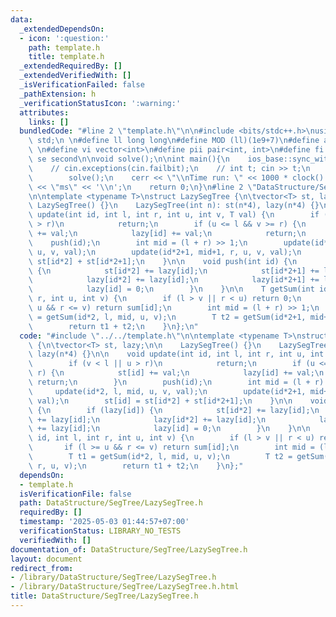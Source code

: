 ```yaml
---
data:
  _extendedDependsOn:
  - icon: ':question:'
    path: template.h
    title: template.h
  _extendedRequiredBy: []
  _extendedVerifiedWith: []
  _isVerificationFailed: false
  _pathExtension: h
  _verificationStatusIcon: ':warning:'
  attributes:
    links: []
  bundledCode: "#line 2 \"template.h\"\n\n#include <bits/stdc++.h>\nusing namespace\
    \ std;\n \n#define ll long long\n#define MOD (ll)(1e9+7)\n#define all(x) (x).begin(),(x).end()\n\
    \ \n#define vi vector<int>\n#define pii pair<int, int>\n#define fi first\n#define\
    \ se second\n\nvoid solve();\n\nint main(){\n    ios_base::sync_with_stdio(false);cin.tie(NULL);\n\
    \    // cin.exceptions(cin.failbit);\n    // int t; cin >> t;\n    // while(t--)\n\
    \        solve();\n    cerr << \"\\nTime run: \" << 1000 * clock() / CLOCKS_PER_SEC\
    \ << \"ms\" << '\\n';\n    return 0;\n}\n#line 2 \"DataStructure/SegTree/LazySegTree.h\"\
    \n\ntemplate <typename T>\nstruct LazySegTree {\n\tvector<T> st, lazy;\n\n   \
    \ LazySegTree() {}\n    LazySegTree(int n): st(n*4), lazy(n*4) {}\n\n    void\
    \ update(int id, int l, int r, int u, int v, T val) {\n        if (v < l || u\
    \ > r)\n            return;\n        if (u <= l && v >= r) {\n            st[id]\
    \ += val;\n            lazy[id] += val;\n            return;\n        }\n    \
    \    push(id);\n        int mid = (l + r) >> 1;\n        update(id*2, l, mid,\
    \ u, v, val);\n        update(id*2+1, mid+1, r, u, v, val);\n        st[id] =\
    \ st[id*2] + st[id*2+1];\n    }\n\n    void push(int id) {\n        if (lazy[id])\
    \ {\n            st[id*2] += lazy[id];\n            st[id*2+1] += lazy[id];\n\
    \            lazy[id*2] += lazy[id];\n            lazy[id*2+1] += lazy[id];\n\
    \            lazy[id] = 0;\n        }\n    }\n\n    T getSum(int id, int l, int\
    \ r, int u, int v) {\n        if (l > v || r < u) return 0;\n        if (l >=\
    \ u && r <= v) return sum[id];\n        int mid = (l + r) >> 1;\n        T t1\
    \ = getSum(id*2, l, mid, u, v);\n        T t2 = getSum(id*2+1, mid+1, r, u, v);\n\
    \        return t1 + t2;\n    }\n};\n"
  code: "#include \"../../template.h\"\n\ntemplate <typename T>\nstruct LazySegTree\
    \ {\n\tvector<T> st, lazy;\n\n    LazySegTree() {}\n    LazySegTree(int n): st(n*4),\
    \ lazy(n*4) {}\n\n    void update(int id, int l, int r, int u, int v, T val) {\n\
    \        if (v < l || u > r)\n            return;\n        if (u <= l && v >=\
    \ r) {\n            st[id] += val;\n            lazy[id] += val;\n           \
    \ return;\n        }\n        push(id);\n        int mid = (l + r) >> 1;\n   \
    \     update(id*2, l, mid, u, v, val);\n        update(id*2+1, mid+1, r, u, v,\
    \ val);\n        st[id] = st[id*2] + st[id*2+1];\n    }\n\n    void push(int id)\
    \ {\n        if (lazy[id]) {\n            st[id*2] += lazy[id];\n            st[id*2+1]\
    \ += lazy[id];\n            lazy[id*2] += lazy[id];\n            lazy[id*2+1]\
    \ += lazy[id];\n            lazy[id] = 0;\n        }\n    }\n\n    T getSum(int\
    \ id, int l, int r, int u, int v) {\n        if (l > v || r < u) return 0;\n \
    \       if (l >= u && r <= v) return sum[id];\n        int mid = (l + r) >> 1;\n\
    \        T t1 = getSum(id*2, l, mid, u, v);\n        T t2 = getSum(id*2+1, mid+1,\
    \ r, u, v);\n        return t1 + t2;\n    }\n};"
  dependsOn:
  - template.h
  isVerificationFile: false
  path: DataStructure/SegTree/LazySegTree.h
  requiredBy: []
  timestamp: '2025-05-03 01:44:57+07:00'
  verificationStatus: LIBRARY_NO_TESTS
  verifiedWith: []
documentation_of: DataStructure/SegTree/LazySegTree.h
layout: document
redirect_from:
- /library/DataStructure/SegTree/LazySegTree.h
- /library/DataStructure/SegTree/LazySegTree.h.html
title: DataStructure/SegTree/LazySegTree.h
---
```

